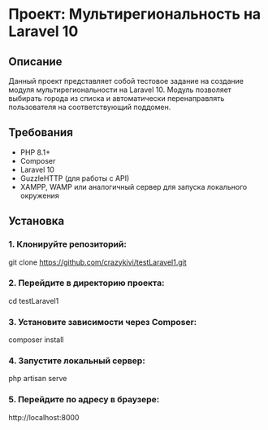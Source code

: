 # Проект: Мультирегиональность на Laravel 10

## Описание
Данный проект представляет собой тестовое задание на создание модуля мультирегиональности на Laravel 10. Модуль позволяет выбирать города из списка и автоматически перенаправлять пользователя на соответствующий поддомен.

## Требования
- PHP 8.1+
- Composer
- Laravel 10
- GuzzleHTTP (для работы с API)
- XAMPP, WAMP или аналогичный сервер для запуска локального окружения

## Установка
### 1. Клонируйте репозиторий:
git clone https://github.com/crazykivi/testLaravel1.git
### 2. Перейдите в директорию проекта:
cd testLaravel1
### 3. Установите зависимости через Composer:
composer install
### 4. Запустите локальный сервер:
php artisan serve
### 5. Перейдите по адресу в браузере:
http://localhost:8000

